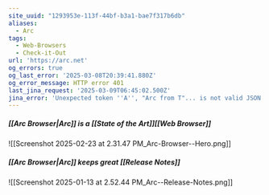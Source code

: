 ```yaml
---
site_uuid: "1293953e-113f-44bf-b3a1-bae7f317b6db"
aliases:
  - Arc
tags:
  - Web-Browsers
  - Check-it-Out
url: 'https://arc.net'
og_errors: true
og_last_error: '2025-03-08T20:39:41.880Z'
og_error_message: HTTP error 401
last_jina_request: '2025-03-09T06:45:02.500Z'
jina_error: 'Unexpected token ''A'', "Arc from T"... is not valid JSON'
---
```

##### [[Arc Browser|Arc]] is a [[State of the Art]][[Web Browser]]

![[Screenshot 2025-02-23 at 2.31.47 PM_Arc-Browser--Hero.png]]
##### [[Arc Browser|Arc]] keeps great [[Release Notes]]
![[Screenshot 2025-01-13 at 2.52.44 PM_Arc--Release-Notes.png]]
